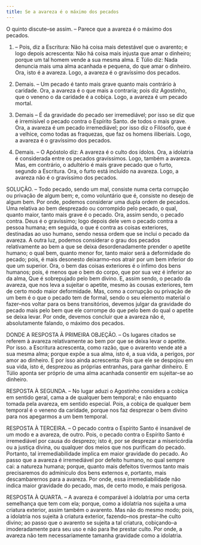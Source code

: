 ```yaml
---
title: Se a avareza é o máximo dos pecados
---
```


O quinto discute–se assim. – Parece que a avareza é o máximo dos pecados.  

1. – Pois, diz a Escritura: Não há coisa mais detestável que o avarento; e logo depois acrescenta: Não há coisa mais injusta que amar o dinheiro; porque um tal homem vende a sua mesma alma. E Túlio diz: Nada denuncia mais uma alma acanhada e pequena, do que amar o dinheiro. Ora, isto é a avareza. Logo, a avareza é o gravíssimo dos pecados.  

2. Demais. – Um pecado é tanto mais grave quanto mais contrário à caridade. Ora, a avareza é o que mais a contraria; pois diz Agostinho, que o veneno o da caridade é a cobiça. Logo, a avareza é um pecado mortal.  

3. Demais – É da gravidade do pecado ser irremediável; por isso se diz que é irremisível o pecado contra o Espírito Santo. de todos o mais grave. Ora, a avareza é um pecado irremediável; por isso diz o Filósofo, que é a velhice, como todas as fraquezas, que faz os homens iliberiais. Logo, a avareza é o gravíssimo dos pecados.  

4. Demais. – O Apóstolo diz: A avareza é o culto dos ídolos. Ora, a idolatria é considerada entre os pecados gravíssimos. Logo, também a avareza.  Mas, em contrário, o adultério é mais grave pecado que o furto, segundo a Escritura. Ora, o furto está incluído na avareza. Logo, a avareza não é o gravíssimo dos pecados.  

SOLUÇÃO. – Todo pecado, sendo um mal, consiste numa certa corrupção ou privação de algum bem; e, como voluntário que é, consiste no desejo de algum bem. Por onde, podemos considerar uma dupla ordem de pecados. Uma relativa ao bem desprezado ou corrompido pelo pecado, o qual, quanto maior, tanto mais grave é o pecado. Ora, assim sendo, o pecado contra. Deus é o gravíssimo; logo depois dele vem o pecado contra a pessoa humana; em seguida, o que é contra as coisas exteriores, destinadas ao uso humano, sendo nessa ordem que se inclui o pecado da avareza. A outra luz, podemos considerar o grau dos pecados relativamente ao bem a que se deixa desordenadamente prender o apetite humano; o qual bem, quanto menor for, tanto maior será a deformidade do pecado; pois, é mais desonesto deixarmo–nos atrair por um bem inferior do que um superior. Ora, o bem das coisas exteriores é o ínfimo dos bens humanos; pois, é menos que o bem do corpo, que por sua vez é inferior ao da alma, Que é sobrepujado pelo bem divino. E, assim sendo, o pecado da avareza, que nos leva a sujeitar o apetite, mesmo às cousas exteriores, tem de certo modo maior deformidade. Mas, como a corrupção ou privação de um bem é o que o pecado tem de formal, sendo o seu elemento material o fazer–nos voltar para os bens transitórios, devemos julgar da gravidade do pecado mais pelo bem que ele corrompe do que pelo bem do qual o apetite se deixa levar. Por onde, devemos concluir que a avareza não é, absolutamente falando, o máximo dos pecados.  

DONDE A RESPOSTA À PRIMEIRA OBJEÇÃO. – Os lugares citados se referem à avareza relativamente ao bem por que se deixa levar o apetite. Por isso. a Escritura acrescenta, como razão, que o avarento vende até a sua mesma alma; porque expõe a sua alma, isto é, a sua vida, a perigos, por amor ao dinheiro. E por isso ainda acrescenta: Pois que ele se despojou em sua vida, isto é, desprezou as próprias entranhas, para ganhar dinheiro. E Túlio aponta ser próprio de uma alma acanhada consentir em sujeitar–se ao dinheiro.  

RESPOSTA À SEGUNDA. – No lugar aduzi o Agostinho considera a cobiça em sentido geral, cama a de qualquer bem temporal; e não enquanto tomada pela avareza, em sentido especial. Pois, a cobiça de qualquer bem temporal é o veneno da caridade, porque nos faz desprezar o bem divino para nos apegarmos a um bem temporal.  

RESPOSTA À TERCEIRA. – O pecado contra o Espírito Santo é insanável de um modo e a avareza, de outro. Pois, o pecado contra o Espírito Santo é irremediável por causa do desprezo; isto é, por se desprezar a misericórdia ou a justiça divina, ou qualquer dos meios que nos purificam do pecado. Portanto, tal irremediabilidade implica em maior gravidade do pecado. Ao passo que a avareza é irremediável por defeito humano, no qual sempre cai: a natureza humana; porque, quanto mais defeitos tivermos tanto mais precisaremos do adminículo dos bens externos e, portanto, mais descambarernos para a avareza. Por onde, essa irremediabilidade não indica maior gravidade do pecado, mas, de certo modo, e mais perigosa.  

RESPOSTA À QUARTA. – A avareza é comparável à idolatria por uma certa semelhança que tem com ela; porque, como a idolatria nos sujeita a uma criatura exterior, assim também o avarento. Mas não do mesmo modo; pois, a idolatria nos sujeita à criatura exterior, fazendo–nos prestar–lhe culto divino; ao passo que o avarento se sujeita a tal criatura, cobiçando–a imoderadamente para seu uso e não para lhe prestar culto. Por onde, a avareza não tem necessariamente tamanha gravidade como a idolatria.